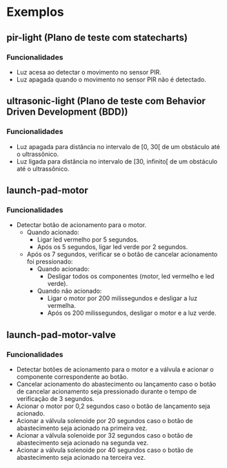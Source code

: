 # Exemplos

## pir-light (Plano de teste com statecharts)
### Funcionalidades

- Luz acesa ao detectar o movimento no sensor PIR.
- Luz apagada quando o movimento no sensor PIR não é detectado.

## ultrasonic-light (Plano de teste com Behavior Driven Development (BDD)) 
### Funcionalidades

- Luz apagada para distância no intervalo de [0, 30[ de um obstáculo até o ultrassônico.
- Luz ligada para distância no intervalo de [30, infinito[ de um obstáculo até o ultrassônico.

## launch-pad-motor
### Funcionalidades

- Detectar botão de acionamento para o motor.
  - Quando acionado:
    - Ligar led vermelho por 5 segundos.
    - Após os 5 segundos, ligar led verde por 2 segundos.
  - Após os 7 segundos, verificar se o botão de cancelar acionamento foi pressionado:
    - Quando acionado:
      - Desligar todos os componentes (motor, led vermelho e led verde).
    - Quando não acionado:
      - Ligar o motor por 200 milissegundos e desligar a luz vermelha.
      - Após os 200 milissegundos, desligar o motor e a luz verde.

## launch-pad-motor-valve
### Funcionalidades

- Detectar botões de acionamento para o motor e a válvula e acionar o componente correspondente ao botão.
- Cancelar acionamento do abastecimento ou lançamento caso o botão de cancelar acionamento seja pressionado durante o tempo de verificação de 3 segundos.
- Acionar o motor por 0,2 segundos caso o botão de lançamento seja acionado.
- Acionar a válvula solenoide por 20 segundos caso o botão de abastecimento seja acionado na primeira vez.
- Acionar a válvula solenoide por 32 segundos caso o botão de abastecimento seja acionado na segunda vez.
- Acionar a válvula solenoide por 40 segundos caso o botão de abastecimento seja acionado na terceira vez.
